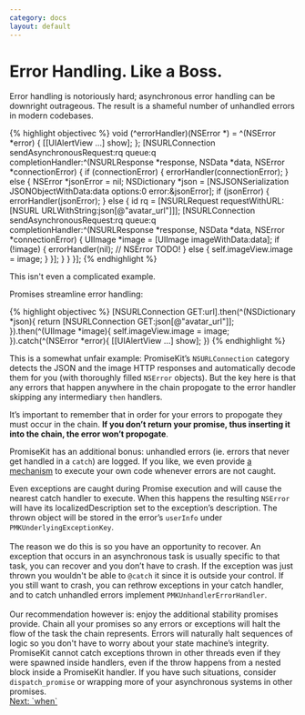 ```yaml
---
category: docs
layout: default
---
```


# Error Handling. Like a Boss.

Error handling is notoriously hard; asynchronous error handling can be downright outrageous. The result is a shameful number of unhandled errors in modern codebases.

{% highlight objectivec %}
void (^errorHandler)(NSError *) = ^(NSError *error) {
    [[UIAlertView …] show];
};
[NSURLConnection sendAsynchronousRequest:rq queue:q completionHandler:^(NSURLResponse *response, NSData *data, NSError *connectionError) {
    if (connectionError) {
        errorHandler(connectionError);
    } else {
        NSError *jsonError = nil;
        NSDictionary *json = [NSJSONSerialization JSONObjectWithData:data options:0 error:&jsonError];
        if (jsonError) {
            errorHandler(jsonError);
        } else {
            id rq = [NSURLRequest requestWithURL:[NSURL URLWithString:json[@"avatar_url"]]];
            [NSURLConnection sendAsynchronousRequest:rq queue:q completionHandler:^(NSURLResponse *response, NSData *data, NSError *connectionError) {
                UIImage *image = [UIImage imageWithData:data];
                if (!image) {
                    errorHandler(nil); // NSError TODO!
                } else {
                    self.imageView.image = image;
                }
            }];
        }
    }
}];
{% endhighlight %}

This isn't even a complicated example.

Promises streamline error handling:

{% highlight objectivec %}
[NSURLConnection GET:url].then(^(NSDictionary *json){
    return [NSURLConnection GET:json[@"avatar_url"]];
}).then(^(UIImage *image){
    self.imageView.image = image;
}).catch(^(NSError *error){
    [[UIAlertView …] show];
})
{% endhighlight %}

This is a somewhat unfair example: PromiseKit’s `NSURLConnection` category detects the JSON and the image HTTP responses and automatically decode them for you (with thoroughly filled `NSError` objects). But the key here is that any errors that happen anywhere in the chain propogate to the error handler skipping any intermediary `then` handlers.

It’s important to remember that in order for your errors to propogate they must occur in the chain. **If you don’t return your promise, thus inserting it into the chain, the error won’t propogate**.

PromiseKit has an additional bonus: unhandled errors (ie. errors that never get handled in a `catch`) are logged. If you like, we even provide [a mechanism][ueh] to execute your own code whenever errors are not caught.

<aside>Even exceptions are caught during Promise execution and will cause the nearest catch handler to execute. When this happens the resulting <code>NSError</code> will have its localizedDescription set to the exception’s description. The thrown object will be stored in the error’s <code>userInfo</code> under <code>PMKUnderlyingExceptionKey</code>.<br><br>The reason we do this is so you have an opportunity to recover. An exception that occurs in an asynchronous task is usually specific to that task, you can recover and you don’t have to crash. If the exception was just thrown you wouldn't be able to <code>@catch</code> it since it is outside your control. If you still want to crash, you can rethrow exceptions in your catch handler, and to catch unhandled errors implement <code>PMKUnhandlerErrorHandler</code>.<br><br>Our recommendation however is: enjoy the additional stability promises provide. Chain all your promises so any errors or exceptions will halt the flow of the task the chain represents. Errors will naturally halt sequences of logic so you don't have to worry about your state machine’s integrity.</aside>

<aside>PromiseKit cannot catch exceptions thrown in other threads even if they were spawned inside handlers, even if the throw happens from a nested block inside a PromiseKit handler. If you have such situations, consider <code>dispatch_promise</code> or wrapping more of your asynchronous systems in other promises.</aside>

<div><a class="pagination" href="/when">Next: `when`</a></div>

[ueh]: https://github.com/mxcl/PromiseKit/blob/master/Sources/ErrorUnhandler.swift#L3-L24